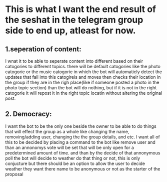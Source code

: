 # This is what I want the end result of the seshat in the telegram group side to end up, atleast for now.

## 1.seperation of content:

I wnat it to be able to seperate content into different based on their catogories to different topics.
there will be default catogories like the photo catogorie or the music catogorie in which the bot will automaticly detect the updates that fall into this catogireis and
moves then checks their location in the group if they are in the righ place(like if someone posted a photo in the photo topic section) than the bot will do nothing, but if it is not in the right catogorie it will repost it in the right topic locatin without altering the original post.

## 2. Democracy:

I want the bot to be the only one beside the owner to be able to do things that will effect the group as a whole like changing the name,
removing/adding user, changing the the group details, and etc. I want all of this to be decided by placing a command to the bot like remove user
and than an annonomys vote will be set that will be only open for a predetermined amount of time. and than by the decide of that annonymous poll the bot will decide to weather do that thing or not, this is only conjucture but there should be an option to allow the user to decide weather they want there name to be anonymous or not as the starter of the proposal
